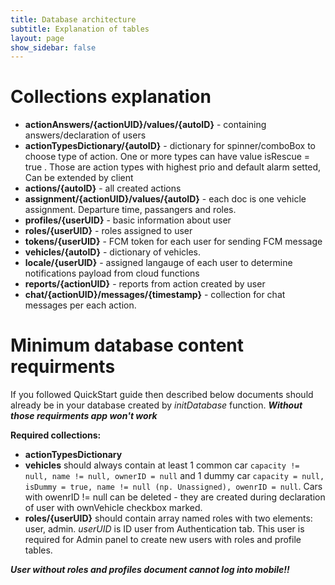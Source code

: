 ```yaml
---
title: Database architecture
subtitle: Explanation of tables
layout: page
show_sidebar: false
---
```


# Collections explanation

- **actionAnswers/{actionUID}/values/{autoID}** - containing answers/declaration of users
- **actionTypesDictionary/{autoID}** - dictionary for spinner/comboBox to choose type of action. One or more types can have value isRescue = true . Those are action types with highest prio and default alarm setted, Can be extended by client
- **actions/{autoID}** - all created actions
- **assignment/{actionUID}/values/{autoID}** - each doc is one vehicle assignment. Departure time, passangers and roles.
- **profiles/{userUID}** - basic information about user
- **roles/{userUID}** - roles assigned to user
- **tokens/{userUID}** - FCM token for each user for sending FCM message
- **vehicles/{autoID}** - dictionary of vehicles.
- **locale/{userUID}** - assigned langauge of each user to determine notifications payload from cloud functions
- **reports/{actionUID}** - reports from action created by user
- **chat/{actionUID}/messages/{timestamp}** - collection for chat messages per each action.

# Minimum database content requirments

If you followed QuickStart guide then described below documents should already be in your database created by *initDatabase* function.
***Without those requirments app won't work***

**Required collections:**
- **actionTypesDictionary**
- **vehicles** should always contain at least 1 common car ```capacity != null, name != null, ownerID = null``` and 1 dummy car ```capacity = null, isDummy = true, name != null (np. Unassigned), owenrID = null```. Cars with owenrID != null can be deleted - they are created during declaration of user with ownVehicle checkbox marked.
- **roles/{userUID}** should contain array named roles with two elements: user, admin. *userUID* is ID user from Authentication tab. This user is required for Admin panel to create new users with roles and profile tables. 

***User without roles and profiles document cannot log into mobile!!***